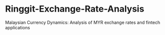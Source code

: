 # Ringgit-Exchange-Rate-Analysis
Malaysian Currency Dynamics: Analysis of MYR exchange rates and fintech applications
